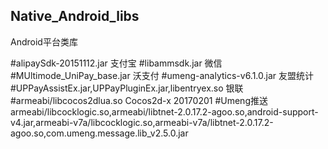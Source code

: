 ## Native_Android_libs

Android平台类库

#alipaySdk-20151112.jar 支付宝
#libammsdk.jar 微信
#MUltimode_UniPay_base.jar 沃支付
#umeng-analytics-v6.1.0.jar 友盟统计
#UPPayAssistEx.jar,UPPayPluginEx.jar,libentryex.so 银联
#armeabi/libcocos2dlua.so Cocos2d-x 20170201
#Umeng推送   armeabi/libcocklogic.so,armeabi/libtnet-2.0.17.2-agoo.so,android-support-v4.jar,armeabi-v7a/libcocklogic.so,armeabi-v7a/libtnet-2.0.17.2-agoo.so,com.umeng.message.lib_v2.5.0.jar

